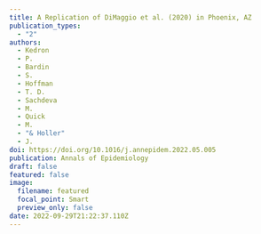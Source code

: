 ```yaml
---
title: A Replication of DiMaggio et al. (2020) in Phoenix, AZ
publication_types:
  - "2"
authors:
  - Kedron
  - P.
  - Bardin
  - S.
  - Hoffman
  - T. D.
  - Sachdeva
  - M.
  - Quick
  - M.
  - "& Holler"
  - J.
doi: https://doi.org/10.1016/j.annepidem.2022.05.005
publication: Annals of Epidemiology
draft: false
featured: false
image:
  filename: featured
  focal_point: Smart
  preview_only: false
date: 2022-09-29T21:22:37.110Z
---
```

